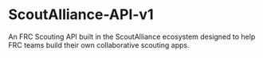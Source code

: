 # ScoutAlliance-API-v1
An FRC Scouting API built in the ScoutAlliance ecosystem designed to help FRC teams build their own collaborative scouting apps.
